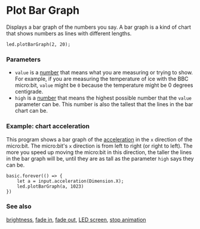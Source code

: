 # Plot Bar Graph

Displays a bar graph of the numbers you say.
A bar graph is a kind of chart that shows numbers as lines with different lengths.

```sig
led.plotBarGraph(2, 20);
```

### Parameters

* ``value`` is a [number](/reference/types/number) that means what you
  are measuring or trying to show. For example, if you are measuring
  the temperature of ice with the BBC micro:bit, ``value`` might be `0`
  because the temperature might be 0 degrees centigrade.
* ``high`` is a [number](/reference/types/number) that means the highest
  possible number that the ``value`` parameter can be. This number is
  also the tallest that the lines in the bar chart can be.

### Example: chart acceleration

This program shows a bar graph of the [acceleration](/reference/input/acceleration) 
in the `x` direction of the micro:bit.
The micro:bit's `x` direction is from left to right (or right to left).
The more you speed up moving the micro:bit in this direction,
the taller the lines in the bar graph will be, 
until they are as tall as the parameter `high` says they can be.

```blocks
basic.forever(() => {
    let a = input.acceleration(Dimension.X);
    led.plotBarGraph(a, 1023)
})
```

### See also

[brightness](/reference/led/brightness), [fade in](/reference/led/fade-in), [fade out](/reference/led/fade-out), [LED screen](/device/screen), [stop animation](/reference/led/stop-animation)

